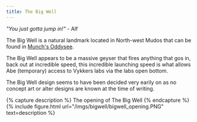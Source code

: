 ```yaml
---
title: The Big Well
---
```


*"You just gotta jump in!"* - Alf

The Big Well is a natural landmark located in North-west Mudos that can be found in [Munch's Oddysee](/games/munchsoddysee).

The Big Well appears to be a massive geyser that fires anything that gos in, back out at incredible speed, 
this incredible launching speed is what allows Abe (temporary) access to Vykkers labs via the labs open bottom.

The Big Well design seems to have been decided very earily on as no concept art or alter designs are known at the time of writing.

{% capture description %}
The opening of The Big Well
{% endcapture %}
{% include figure.html url="/imgs/bigwell/bigwell_opening.PNG" text=description %}
